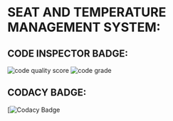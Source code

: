 # SEAT AND TEMPERATURE MANAGEMENT SYSTEM:

## CODE INSPECTOR BADGE:

![code quality score](https://www.code-inspector.com/project/28662/score/svg)
![code grade](https://www.code-inspector.com/project/28662/status/svg)
## CODACY BADGE:

[![Codacy Badge](https://app.codacy.com/project/badge/Grade/4b146a0ad5cb424983d9539ce637e85d)
